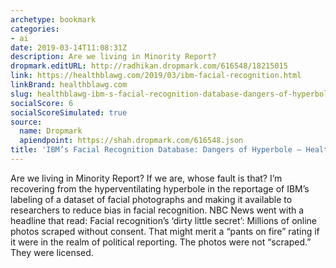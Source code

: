 ```yaml
---
archetype: bookmark
categories:
- ai
date: 2019-03-14T11:08:31Z
description: Are we living in Minority Report?
dropmark.editURL: http://radhikan.dropmark.com/616548/18215015
link: https://healthblawg.com/2019/03/ibm-facial-recognition.html
linkBrand: healthblawg.com
slug: healthblawg-ibm-s-facial-recognition-database-dangers-of-hyperbole-healthblawg
socialScore: 6
socialScoreSimulated: true
source:
  name: Dropmark
  apiendpoint: https://shah.dropmark.com/616548.json
title: 'IBM’s Facial Recognition Database: Dangers of Hyperbole – HealthBlawg'
---
```

Are we living in Minority Report? If we are, whose fault is that? I’m recovering from the hyperventilating hyperbole in the reportage of IBM’s labeling of a dataset of facial photographs and making it available to researchers to reduce bias in facial recognition. NBC News went with a headline that read: Facial recognition’s ‘dirty little secret’: Millions of online photos scraped without consent. That might merit a “pants on fire” rating if it were in the realm of political reporting. The photos were not “scraped.” They were licensed.

